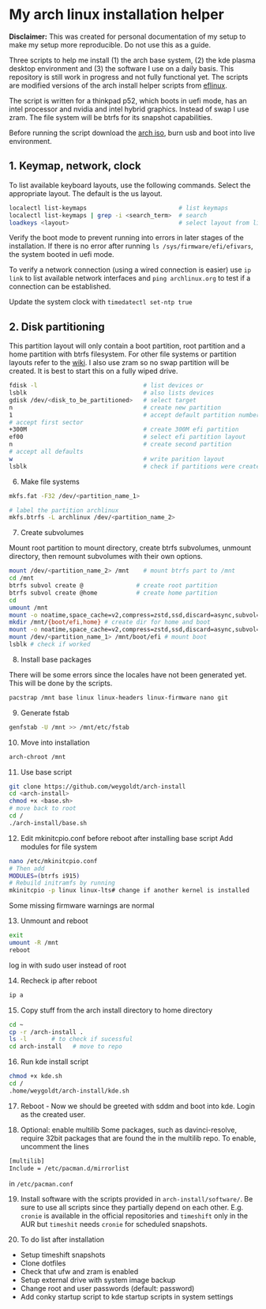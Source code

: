 # My arch linux installation helper
**Disclaimer:** This was created for personal documentation of my setup to make my setup more reproducible. Do not use this as a guide.

Three scripts to help me install (1) the arch base system, (2) the kde plasma desktop environment and (3) the software I use on a daily basis. This repository is still work in progress and not fully functional yet. The scripts are modified versions of the arch install helper scripts from [eflinux](https://gitlab.com/eflinux).

The script is written for a thinkpad p52, which boots in uefi mode, has an intel processor and nvidia and intel hybrid graphics. Instead of swap I use zram. The file system will be btrfs for its snapshot capabilities.

Before running the script download the [arch iso](https://archlinux.org/download/), burn usb and boot into live environment.

## 1. Keymap, network, clock

To list available keyboard layouts, use the following commands. Select the appropriate layout. The default is the us layout.
```sh
localectl list-keymaps                          # list keymaps
localectl list-keymaps | grep -i <search_term>  # search 
loadkeys <layout>                               # select layout from list
```
Verify the boot mode to prevent running into errors in later stages of the installation. If there is no error after running `ls /sys/firmware/efi/efivars`, the system booted in uefi mode.

To verify a network connection (using a wired connection is easier) use `ip link` to list available network interfaces and `ping archlinux.org` to test if a connection can be established.

Update the system clock with `timedatectl set-ntp true`

## 2. Disk partitioning

This partition layout will only contain a boot partition, root partition and a home partition with btrfs filesystem. For other file systems or partition layouts refer to the [wiki](https://wiki.archlinux.org/title/Installation_guide). I also use zram so no swap partition will be created. It is best to start this on a fully wiped drive.

```sh
fdisk -l                              # list devices or
lsblk                                 # also lists devices
gdisk /dev/<disk_to_be_partitioned>   # select target
n                                     # create new partition
1                                     # accept default partition number
# accept first sector
+300M                                 # create 300M efi partition
ef00                                  # select efi partition layout 
n                                     # create second partition
# accept all defaults
w                                     # write parition layout
lsblk                                 # check if partitions were created
```

6. Make file systems
```sh
mkfs.fat -F32 /dev/<partition_name_1>

# label the partition archlinux
mkfs.btrfs -L archlinux /dev/<partition_name_2>
```

7. Create subvolumes

Mount root partition to mount directory, create btrfs subvolumes, unmount directory, then remount subvolumes with their own options.
```sh
mount /dev/<partition_name_2> /mnt    # mount btrfs part to /mnt
cd /mnt
btrfs subvol create @               # create root partition
btrfs subvol create @home           # create home partition
cd
umount /mnt
mount -o noatime,space_cache=v2,compress=zstd,ssd,discard=async,subvol=@ /dev/<partition_name_2> /mnt # mount root
mkdir /mnt/{boot/efi,home} # create dir for home and boot
mount -o noatime,space_cache=v2,compress=zstd,ssd,discard=async,subvol=@home /dev/<partition_name_2> /mnt/home # mount home
mount /dev/<partition_name_1> /mnt/boot/efi # mount boot
lsblk # check if worked
```
8. Install base packages

There will be some errors since the locales have not been generated yet. This will be done by the scripts.
```sh
pacstrap /mnt base linux linux-headers linux-firmware nano git
```

9. Generate fstab
```sh 
genfstab -U /mnt >> /mnt/etc/fstab
```

10. Move into installation
```sh
arch-chroot /mnt
```
11.  Use base script
```sh 
git clone https://github.com/weygoldt/arch-install
cd <arch-install>
chmod +x <base.sh>
# move back to root
cd /
./arch-install/base.sh
```

12. Edit mkinitcpio.conf before reboot after installing base script
Add modules for file system
```sh
nano /etc/mkinitcpio.conf
# Then add
MODULES=(btrfs i915)
# Rebuild initramfs by running
mkinitcpio -p linux linux-lts# change if another kernel is installed
```
Some missing firmware warnings are normal

13. Unmount and reboot
```sh
exit
umount -R /mnt
reboot
```
log in with sudo user instead of root

14. Recheck ip after reboot
```sh
ip a
```
15. Copy stuff from the arch install directory to home directory
```sh
cd ~
cp -r /arch-install .
ls -l       # to check if sucessful
cd arch-install   # move to repo
```
16. Run kde install script 
```sh
chmod +x kde.sh
cd /
.home/weygoldt/arch-install/kde.sh
```

17. Reboot - 
Now we should be greeted with sddm and boot into kde. Login as the created user.

18. Optional: enable multilib
Some packages, such as davinci-resolve, require 32bit packages that are found the in the multilib repo.
To enable, uncomment the lines
```sh
[multilib]
Include = /etc/pacman.d/mirrorlist
```
in `/etc/pacman.conf`

19. Install software with the scripts provided in `arch-install/software/`. Be sure to use all scripts since they partially depend on each other. E.g. `cronie` is available in the official repositories and `timeshift` only in the AUR but `timeshit` needs `cronie` for scheduled snapshots.

20. To do list after installation
- Setup timeshift snapshots
- Clone dotfiles
- Check that ufw and zram is enabled
- Setup external drive with system image backup
- Change root and user passwords (default: password)
- Add conky startup script to kde startup scripts in system settings
